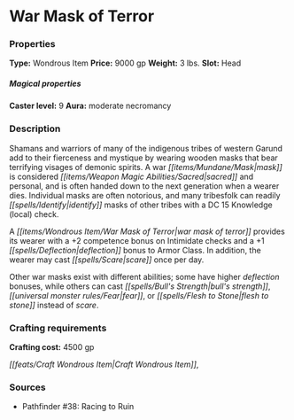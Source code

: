 ﻿---
Title: "War Mask of Terror"
Type: "Wondrous Item"
Price: "9000 gp"
Weight: "3 lbs."
Slot: "Head"
Caster level: "9"
Aura: "moderate necromancy"
Description: |
  "Shamans and warriors of many of the indigenous tribes of western Garund add to their fierceness and mystique by wearing wooden masks that bear terrifying visages of demonic spirits. A war mask is considered sacred and personal, and is often handed down to the next generation when a wearer dies. Individual masks are often notorious, and many tribesfolk can readily identify masks of other tribes with a DC 15 Knowledge (local) check.
  A _war mask of terror_ provides its wearer with a +2 competence bonus on Intimidate checks and a +1 deflection bonus to Armor Class. In addition, the wearer may cast _scare_ once per day.
  Other war masks exist with different abilities; some have higher deflection bonuses, while others can cast _bull's strength_, _fear_, or _flesh to stone_ instead of _scare_."
Crafting cost: "4500 gp"
Sources: "['Pathfinder #38: Racing to Ruin']"
---

# War Mask of Terror

### Properties

**Type:** Wondrous Item **Price:** 9000 gp **Weight:** 3 lbs. **Slot:** Head

##### Magical properties

**Caster level:** 9 **Aura:** moderate necromancy

### Description

Shamans and warriors of many of the indigenous tribes of western Garund add to their fierceness and mystique by wearing wooden masks that bear terrifying visages of demonic spirits. A war _[[items/Mundane/Mask|mask]]_ is considered _[[items/Weapon Magic Abilities/Sacred|sacred]]_ and personal, and is often handed down to the next generation when a wearer dies. Individual masks are often notorious, and many tribesfolk can readily _[[spells/Identify|identify]]_ masks of other tribes with a DC 15 Knowledge (local) check.

A _[[items/Wondrous Item/War _Mask_ of Terror|war _mask_ of terror]]_ provides its wearer with a +2 competence bonus on Intimidate checks and a +1 _[[spells/Deflection|deflection]]_ bonus to Armor Class. In addition, the wearer may cast _[[spells/Scare|scare]]_ once per day.

Other war masks exist with different abilities; some have higher _deflection_ bonuses, while others can cast _[[spells/Bull's Strength|bull's strength]]_, _[[universal monster rules/Fear|fear]]_, or _[[spells/Flesh to Stone|flesh to stone]]_ instead of _scare_.

### Crafting requirements

**Crafting cost:** 4500 gp

_[[feats/Craft Wondrous Item|Craft Wondrous Item]]_,

### Sources

* Pathfinder #38: Racing to Ruin